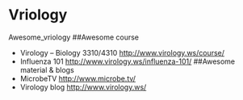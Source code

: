 # Vriology
Awesome_vriology
##Awesome course
* Virology – Biology 3310/4310 http://www.virology.ws/course/
* Influenza 101 http://www.virology.ws/influenza-101/
##Awesome material & blogs
* MicrobeTV http://www.microbe.tv/
* Virology blog http://www.virology.ws/
